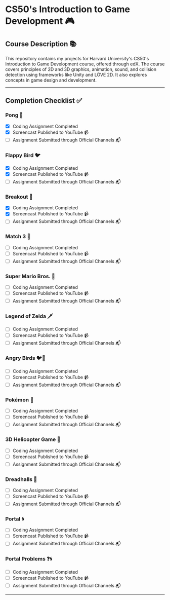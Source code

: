 # CS50's Introduction to Game Development 🎮

## Course Description 📚
This repository contains my projects for Harvard University's CS50's Introduction to Game Development course, offered through edX. The course covers principles of 2D and 3D graphics, animation, sound, and collision detection using frameworks like Unity and LÖVE 2D. It also explores concepts in game design and development.

---

## Completion Checklist ✅

### Pong 🏓
- [x] Coding Assignment Completed
- [x] Screencast Published to YouTube 📹
- [ ] Assignment Submitted through Official Channels 📬

### Flappy Bird 🐦
- [x] Coding Assignment Completed
- [x] Screencast Published to YouTube 📹
- [ ] Assignment Submitted through Official Channels 📬

### Breakout 🧱
- [x] Coding Assignment Completed
- [x] Screencast Published to YouTube 📹
- [ ] Assignment Submitted through Official Channels 📬

### Match 3 💎
- [ ] Coding Assignment Completed
- [ ] Screencast Published to YouTube 📹
- [ ] Assignment Submitted through Official Channels 📬

### Super Mario Bros. 🍄
- [ ] Coding Assignment Completed
- [ ] Screencast Published to YouTube 📹
- [ ] Assignment Submitted through Official Channels 📬

### Legend of Zelda 🗡️
- [ ] Coding Assignment Completed
- [ ] Screencast Published to YouTube 📹
- [ ] Assignment Submitted through Official Channels 📬

### Angry Birds 🐦🏹
- [ ] Coding Assignment Completed
- [ ] Screencast Published to YouTube 📹
- [ ] Assignment Submitted through Official Channels 📬

### Pokémon 🐾
- [ ] Coding Assignment Completed
- [ ] Screencast Published to YouTube 📹
- [ ] Assignment Submitted through Official Channels 📬

### 3D Helicopter Game 🚁
- [ ] Coding Assignment Completed
- [ ] Screencast Published to YouTube 📹
- [ ] Assignment Submitted through Official Channels 📬

### Dreadhalls 👻
- [ ] Coding Assignment Completed
- [ ] Screencast Published to YouTube 📹
- [ ] Assignment Submitted through Official Channels 📬

### Portal 🌀
- [ ] Coding Assignment Completed
- [ ] Screencast Published to YouTube 📹
- [ ] Assignment Submitted through Official Channels 📬

### Portal Problems ❓🌀
- [ ] Coding Assignment Completed
- [ ] Screencast Published to YouTube 📹
- [ ] Assignment Submitted through Official Channels 📬

---
